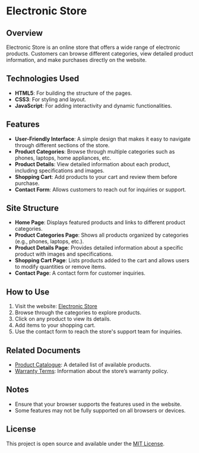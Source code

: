 # Electronic Store

## Overview
Electronic Store is an online store that offers a wide range of electronic products. Customers can browse different categories, view detailed product information, and make purchases directly on the website.

## Technologies Used
- **HTML5**: For building the structure of the pages.
- **CSS3**: For styling and layout.
- **JavaScript**: For adding interactivity and dynamic functionalities.

## Features
- **User-Friendly Interface**: A simple design that makes it easy to navigate through different sections of the store.
- **Product Categories**: Browse through multiple categories such as phones, laptops, home appliances, etc.
- **Product Details**: View detailed information about each product, including specifications and images.
- **Shopping Cart**: Add products to your cart and review them before purchase.
- **Contact Form**: Allows customers to reach out for inquiries or support.

## Site Structure
- **Home Page**: Displays featured products and links to different product categories.
- **Product Categories Page**: Shows all products organized by categories (e.g., phones, laptops, etc.).
- **Product Details Page**: Provides detailed information about a specific product with images and specifications.
- **Shopping Cart Page**: Lists products added to the cart and allows users to modify quantities or remove items.
- **Contact Page**: A contact form for customer inquiries.

## How to Use
1. Visit the website: [Electronic Store](https://yara-matter.github.io/Electronic-store/)
2. Browse through the categories to explore products.
3. Click on any product to view its details.
4. Add items to your shopping cart.
5. Use the contact form to reach the store's support team for inquiries.

## Related Documents
- [Product Catalogue](https://yaraelectronics.com/user/catalogue.pdf): A detailed list of available products.
- [Warranty Terms](https://yaraelectronics.com/warranty-terms): Information about the store’s warranty policy.

## Notes
- Ensure that your browser supports the features used in the website.
- Some features may not be fully supported on all browsers or devices.

## License
This project is open source and available under the [MIT License](LICENSE).
